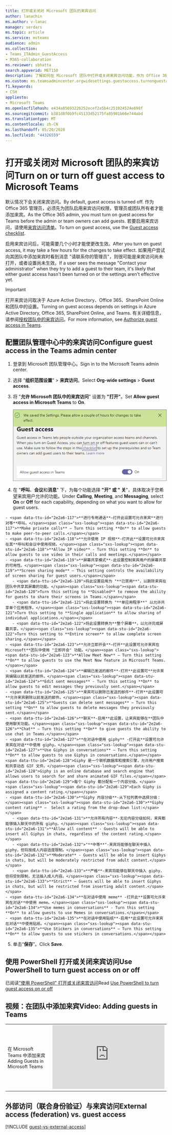 ```yaml
---
title: 打开或关闭对 Microsoft 团队的来宾访问
author: lanachin
ms.author: v-lanac
manager: serdars
ms.topic: article
ms.service: msteams
audience: admin
ms.collection:
- Teams_ITAdmin_GuestAccess
- M365-collaboration
ms.reviewer: sbhatta
search.appverid: MET150
description: 了解如何在 Microsoft 团队中打开或关闭来宾访问功能，作为 Office 365 管理员。
ms.custom: ms.teamsadmincenter.orgwidesettings.guestaccess.turnonguestaccessarticle
f1.keywords:
- CSH
appliesto:
- Microsoft Teams
ms.openlocfilehash: e434a85693226252ecef2a5b4c251024524e698f
ms.sourcegitcommit: b381d8f0b9fc45133d52175fa85901b66e744abd
ms.translationtype: MT
ms.contentlocale: zh-CN
ms.lasthandoff: 05/20/2020
ms.locfileid: "44326559"
---
```

<a name="turn-on-or-turn-off-guest-access-to-microsoft-teams"></a><span data-ttu-id="2e2a6-103">打开或关闭对 Microsoft 团队的来宾访问</span><span class="sxs-lookup"><span data-stu-id="2e2a6-103">Turn on or turn off guest access to Microsoft Teams</span></span>
===================================================

<span data-ttu-id="2e2a6-104">默认情况下会关闭来宾访问。</span><span class="sxs-lookup"><span data-stu-id="2e2a6-104">By default, guest access is turned off.</span></span> <span data-ttu-id="2e2a6-105">作为 Office 365 管理员，必须先为团队启用来宾访问权限，管理员或团队所有者才能添加来宾。</span><span class="sxs-lookup"><span data-stu-id="2e2a6-105">As the Office 365 admin, you must turn on guest access for Teams before the admin or team owners can add guests.</span></span> <span data-ttu-id="2e2a6-106">若要启用来宾访问，请使用[来宾访问清单](guest-access-checklist.md)。</span><span class="sxs-lookup"><span data-stu-id="2e2a6-106">To turn on guest access, use the [Guest access checklist](guest-access-checklist.md).</span></span> 

<span data-ttu-id="2e2a6-107">启用来宾访问后，可能需要几个小时才能使更改生效。</span><span class="sxs-lookup"><span data-stu-id="2e2a6-107">After you turn on guest access, it may take a few hours for the changes to take effect.</span></span> <span data-ttu-id="2e2a6-108">如果用户尝试向其团队中添加来宾时看到消息 "请联系你的管理员"，则很可能是来宾访问尚未打开，或者设置尚未生效。</span><span class="sxs-lookup"><span data-stu-id="2e2a6-108">If a user sees the message "Contact your administrator" when they try to add a guest to their team, it's likely that either guest access hasn't been turned on or the settings aren't effective yet.</span></span>

> [!IMPORTANT]
> <span data-ttu-id="2e2a6-109">打开来宾访问取决于 Azure Active Directory、Office 365、SharePoint Online 和团队中的设置。</span><span class="sxs-lookup"><span data-stu-id="2e2a6-109">Turning on guest access depends on settings in Azure Active Directory, Office 365, SharePoint Online, and Teams.</span></span> <span data-ttu-id="2e2a6-110">有关详细信息，请参阅[授权团队中的来宾访问](Teams-dependencies.md)。</span><span class="sxs-lookup"><span data-stu-id="2e2a6-110">For more information, see [Authorize guest access in Teams](Teams-dependencies.md).</span></span>



## <a name="configure-guest-access-in-the-teams-admin-center"></a><span data-ttu-id="2e2a6-111">配置团队管理中心中的来宾访问</span><span class="sxs-lookup"><span data-stu-id="2e2a6-111">Configure guest access in the Teams admin center</span></span>

1.    <span data-ttu-id="2e2a6-112">登录到 Microsoft 团队管理中心。</span><span class="sxs-lookup"><span data-stu-id="2e2a6-112">Sign in to the Microsoft Teams admin center.</span></span>

2.    <span data-ttu-id="2e2a6-113">选择 "**组织范围设置**"  >  **来宾访问**。</span><span class="sxs-lookup"><span data-stu-id="2e2a6-113">Select **Org-wide settings** > **Guest access**.</span></span>

3. <span data-ttu-id="2e2a6-114">将 "**允许 Microsoft 团队中的来宾访问**" 设置为 **"打开"**。</span><span class="sxs-lookup"><span data-stu-id="2e2a6-114">Set **Allow guest access in Microsoft Teams** to **On**.</span></span>

    ![<span data-ttu-id="2e2a6-115">允许来宾访问开关设置为 "开"</span><span class="sxs-lookup"><span data-stu-id="2e2a6-115">Allow guest access switch set to On</span></span> ](media/set-up-guests-image1.png)

4.    <span data-ttu-id="2e2a6-116">在 "**呼叫**、**会议**和**消息**" 下，为每个功能选择 **"开" 或 "** **关**"，具体取决于您希望来宾用户允许的功能。</span><span class="sxs-lookup"><span data-stu-id="2e2a6-116">Under **Calling**, **Meeting**, and **Messaging**, select **On** or **Off** for each capability, depending on what you want to allow for guest users.</span></span>

    - <span data-ttu-id="2e2a6-117">**进行专用通话**–打开此设置可允许来宾**进行对等**呼叫。</span><span class="sxs-lookup"><span data-stu-id="2e2a6-117">**Make private calls** – Turn this setting **On** to allow guests to make peer-to-peer calls.</span></span>
    - <span data-ttu-id="2e2a6-118">**允许使用 IP 视频**-打开此**设置可允许来宾在其**呼叫和会议中使用视频。</span><span class="sxs-lookup"><span data-stu-id="2e2a6-118">**Allow IP video** - Turn this setting **On** to allow guests to use video in their calls and meetings.</span></span>
    - <span data-ttu-id="2e2a6-119">**屏幕共享模式**-此设置控制来宾用户的屏幕共享的可用性。</span><span class="sxs-lookup"><span data-stu-id="2e2a6-119">**Screen sharing mode** – This setting controls the availability of screen sharing for guest users.</span></span> 
       - <span data-ttu-id="2e2a6-120">将此设置启用为 "**已禁用**"，以删除来宾在团队中共享其屏幕的功能。</span><span class="sxs-lookup"><span data-stu-id="2e2a6-120">Turn this setting to **Disabled** to remove the ability for guests to share their screens in Teams.</span></span> 
       - <span data-ttu-id="2e2a6-121">将此设置转换为 "**单应用程序**" 以允许共享单个应用程序。</span><span class="sxs-lookup"><span data-stu-id="2e2a6-121">Turn this setting to **Single application** to allow sharing of individual applications.</span></span> 
       - <span data-ttu-id="2e2a6-122">将此设置转换为**整个屏幕**，以允许完成屏幕共享。</span><span class="sxs-lookup"><span data-stu-id="2e2a6-122">Turn this setting to **Entire screen** to allow complete screen sharing.</span></span>
    - <span data-ttu-id="2e2a6-123">**允许立即开会**–打开**此设置可允许来宾在 Microsoft**团队中使用 "立即开会" 功能。</span><span class="sxs-lookup"><span data-stu-id="2e2a6-123">**Allow Meet Now** – Turn this setting **On** to allow guests to use the Meet Now feature in Microsoft Teams.</span></span>
    - <span data-ttu-id="2e2a6-124">**编辑已发送的邮件**-打开**此设置可**允许来宾编辑以前发送的邮件。</span><span class="sxs-lookup"><span data-stu-id="2e2a6-124">**Edit sent messages** - Turn this setting **On** to allow guests to edit messages they previously sent.</span></span>
    - <span data-ttu-id="2e2a6-125">**来宾可以删除已发送的邮件**-打开**此设置可**允许来宾删除以前发送的邮件。</span><span class="sxs-lookup"><span data-stu-id="2e2a6-125">**Guests can delete sent messages** – Turn this setting **On** to allow guests to delete messages they previously sent.</span></span>
    - <span data-ttu-id="2e2a6-126">**聊天**-启用**此设置，让来宾能够在**团队中使用聊天功能。</span><span class="sxs-lookup"><span data-stu-id="2e2a6-126">**Chat** – Turn this setting **On** to give guests the ability to use chat in Teams.</span></span>
    - <span data-ttu-id="2e2a6-127">**在对话中使用 giphy** -打开此**设置可允许来宾在对话**中使用 giphy。</span><span class="sxs-lookup"><span data-stu-id="2e2a6-127">**Use Giphys in conversations** – Turn this setting **On** to allow guests to use Giphys in conversations.</span></span> <span data-ttu-id="2e2a6-128">Giphy 是一个联机数据库和搜索引擎，允许用户搜索和共享动态 GIF 文件。</span><span class="sxs-lookup"><span data-stu-id="2e2a6-128">Giphy is an online database and search engine that allows users to search for and share animated GIF files.</span></span> <span data-ttu-id="2e2a6-129">每个 Giphy 都分配有一个内容分级。</span><span class="sxs-lookup"><span data-stu-id="2e2a6-129">Each Giphy is assigned a content rating.</span></span>
    - <span data-ttu-id="2e2a6-130">**Giphy 内容分级**-从下拉列表中选择分级：</span><span class="sxs-lookup"><span data-stu-id="2e2a6-130">**Giphy content rating** –  Select a rating from the drop-down list:</span></span>
       - <span data-ttu-id="2e2a6-131">**允许所有内容**-无论内容分级如何，来宾都能够插入聊天中的所有 giphy。</span><span class="sxs-lookup"><span data-stu-id="2e2a6-131">**Allow all content** - Guests will be able to insert all Giphys in chats, regardless of the content rating.</span></span>
       - <span data-ttu-id="2e2a6-132">"**中等**"-来宾将能够在聊天中插入 giphy，但将按成人内容适度限制。</span><span class="sxs-lookup"><span data-stu-id="2e2a6-132">**Moderate** - Guests will be able to insert Giphys in chats, but will be moderately restricted from adult content.</span></span>
       - <span data-ttu-id="2e2a6-133">**严格**-来宾将能够在聊天中插入 giphy，但将受到限制，无法插入成人内容。</span><span class="sxs-lookup"><span data-stu-id="2e2a6-133">**Strict** – Guests will be able to insert Giphys in chats, but will be restricted from inserting adult content.</span></span>
    - <span data-ttu-id="2e2a6-134">**在对话中使用 meme** -打开此**设置可允许来宾在对话**中使用 meme。</span><span class="sxs-lookup"><span data-stu-id="2e2a6-134">**Use memes in conversations** - Turn this setting **On** to allow guests to use Memes in conversations.</span></span>
    - <span data-ttu-id="2e2a6-135">**在对话中使用贴纸**-启用**此设置可允许来宾在对话**中使用贴纸。</span><span class="sxs-lookup"><span data-stu-id="2e2a6-135">**Use Stickers in conversations** – Turn this setting **On** to allow guests to use stickers in conversations.</span></span> 


5.    <span data-ttu-id="2e2a6-136">单击“**保存**”。</span><span class="sxs-lookup"><span data-stu-id="2e2a6-136">Click **Save**.</span></span>

## <a name="use-powershell-to-turn-guest-access-on-or-off"></a><span data-ttu-id="2e2a6-137">使用 PowerShell 打开或关闭来宾访问</span><span class="sxs-lookup"><span data-stu-id="2e2a6-137">Use PowerShell to turn guest access on or off</span></span>
<span data-ttu-id="2e2a6-138">已阅读["使用 PowerShell" 打开或关闭来宾访问](guest-access-PowerShell.md#use-powershell-to-turn-guest-access-on-or-off)</span><span class="sxs-lookup"><span data-stu-id="2e2a6-138">Read [Use PowerShell to turn guest access on or off](guest-access-PowerShell.md#use-powershell-to-turn-guest-access-on-or-off)</span></span>


## <a name="video-adding-guests-in-teams"></a><span data-ttu-id="2e2a6-139">视频：在团队中添加来宾</span><span class="sxs-lookup"><span data-stu-id="2e2a6-139">Video: Adding guests in Teams</span></span>

|  |  |
|---------|---------|
| <span data-ttu-id="2e2a6-140">在 Microsoft Teams 中添加来宾</span><span class="sxs-lookup"><span data-stu-id="2e2a6-140">Adding Guests in Microsoft Teams</span></span>   | <iframe width="350" height="200" src="https://www.youtube.com/embed/1daMBDyBLZc" frameborder="0" allowfullscreen></iframe>   | 


## <a name="external-access-federation-vs-guest-access"></a><span data-ttu-id="2e2a6-141">外部访问（联合身份验证）与来宾访问</span><span class="sxs-lookup"><span data-stu-id="2e2a6-141">External access (federation) vs. guest access</span></span>

[!INCLUDE [guest-vs-external-access](includes/guest-vs-external-access.md)]